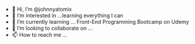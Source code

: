 - 👋 Hi, I’m @johnnyatomix
- 👀 I’m interested in ...learning everything I can
- 🌱 I’m currently learning ... Front-End Programming Bootcamp
on Udemy
- 💞️ I’m looking to collaborate on ...
- 📫 How to reach me ... 

<!---
johnnyatomix/johnnyatomix is a ✨ special ✨ repository because its `README.md` (this file) appears on your GitHub profile.
You can click the Preview link to take a look at your changes.
--->
